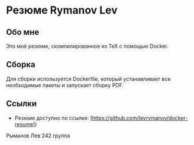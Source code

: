 # Резюме Rymanov Lev

## Обо мне

Это моё резюме, скомпилированное из TeX с помощью Docker.

## Сборка

Для сборки используется Dockerfile, который устанавливает все необходимые 
пакеты и запускает сборку PDF.

## Ссылки

- Резюме доступно по ссылке: 
[https://github.com/levrymanov/docker-resume])

Рыманов Лев 242 группа
